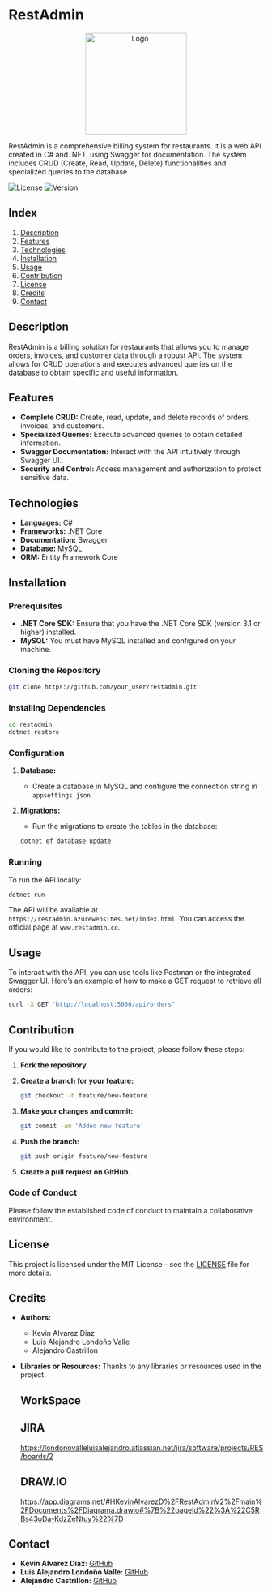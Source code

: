 # RestAdmin

<div style="text-align: center;">
    <img src="https://www.restadmin.co/images/restadmin.png" alt="Logo" width="200" style="display: block; margin: 0 auto;"/>
</div>


RestAdmin is a comprehensive billing system for restaurants. It is a web API created in C# and .NET, using Swagger for documentation. The system includes CRUD (Create, Read, Update, Delete) functionalities and specialized queries to the database.

![License](https://img.shields.io/badge/license-MIT-blue.svg) ![Version](https://img.shields.io/badge/version-1.0.0-blue.svg)

## Index

1. [Description](#description)
2. [Features](#features)
3. [Technologies](#technologies)
4. [Installation](#installation)
5. [Usage](#usage)
6. [Contribution](#contribution)
7. [License](#license)
8. [Credits](#credits)
9. [Contact](#contact)

## Description

RestAdmin is a billing solution for restaurants that allows you to manage orders, invoices, and customer data through a robust API. The system allows for CRUD operations and executes advanced queries on the database to obtain specific and useful information.

## Features

- **Complete CRUD:** Create, read, update, and delete records of orders, invoices, and customers.
- **Specialized Queries:** Execute advanced queries to obtain detailed information.
- **Swagger Documentation:** Interact with the API intuitively through Swagger UI.
- **Security and Control:** Access management and authorization to protect sensitive data.

## Technologies

- **Languages:** C#
- **Frameworks:** .NET Core
- **Documentation:** Swagger
- **Database:** MySQL
- **ORM:** Entity Framework Core

## Installation

### Prerequisites

- **.NET Core SDK:** Ensure that you have the .NET Core SDK (version 3.1 or higher) installed.
- **MySQL:** You must have MySQL installed and configured on your machine.

### Cloning the Repository

```bash
git clone https://github.com/your_user/restadmin.git
```

### Installing Dependencies

```bash
cd restadmin
dotnet restore
```

### Configuration

1. **Database:**
   - Create a database in MySQL and configure the connection string in `appsettings.json`.

2. **Migrations:**
   - Run the migrations to create the tables in the database:

   ```bash
   dotnet ef database update
   ```

### Running

To run the API locally:

```bash
dotnet run
```

The API will be available at `https://restadmin.azurewebsites.net/index.html`. You can access the official page at `www.restadmin.co`.

## Usage

To interact with the API, you can use tools like Postman or the integrated Swagger UI. Here’s an example of how to make a GET request to retrieve all orders:

```bash
curl -X GET "http://localhost:5000/api/orders"
```

## Contribution

If you would like to contribute to the project, please follow these steps:

1. **Fork the repository.**

2. **Create a branch for your feature:**

   ```bash
   git checkout -b feature/new-feature
   ```

3. **Make your changes and commit:**

   ```bash
   git commit -am 'Added new feature'
   ```

4. **Push the branch:**

   ```bash
   git push origin feature/new-feature
   ```

5. **Create a pull request on GitHub.**

### Code of Conduct

Please follow the established code of conduct to maintain a collaborative environment.

## License

This project is licensed under the MIT License - see the [LICENSE](LICENSE) file for more details.

## Credits

- **Authors:**
  - Kevin Alvarez Diaz
  - Luis Alejandro Londoño Valle
  - Alejandro Castrillon

- **Libraries or Resources:** Thanks to any libraries or resources used in the project.

  ## WorkSpace
  ## JIRA
  https://londonovalleluisalejandro.atlassian.net/jira/software/projects/RES/boards/2

  ## DRAW.IO
  https://app.diagrams.net/#HKevinAlvarezD%2FRestAdminV2%2Fmain%2FDocuments%2FDiagrama.drawio#%7B%22pageId%22%3A%22C5RBs43oDa-KdzZeNtuy%22%7D

## Contact

- **Kevin Alvarez Diaz:** [GitHub](https://github.com/KevinAlvarezD)
- **Luis Alejandro Londoño Valle:** [GitHub](https://github.com/AlejandroLondonoValle)
- **Alejandro Castrillon:** [GitHub](https://github.com/CODEALEJO)
